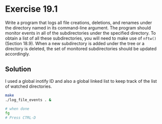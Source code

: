 # Exercise 19.1

Write a program that logs all file creations, deletions, and renames under the
directory named in its command-line argument. The program should monitor events
in all of the subdirectories under the specified directory. To obtain a list of
all these subdirectories, you will need to make use of `nftw()` (Section 18.9).
When a new subdirectory is added under the tree or a directory is deleted, the
set of monitored subdirectories should be updated accordingly.

## Solution

I used a global inotify ID and also a global linked list to keep track of the list
of watched directories.

```bash
make
./log_file_events . &

# when done
fg
# Press CTRL-D
```
